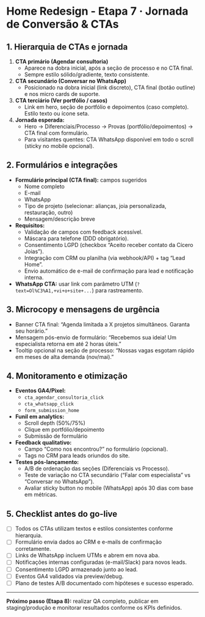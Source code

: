 ﻿# Home Redesign - Etapa 7 · Jornada de Conversão & CTAs

## 1. Hierarquia de CTAs e jornada
1. **CTA primário (Agendar consultoria)**
   - Aparece na dobra inicial, após a seção de processo e no CTA final.
   - Sempre estilo sólido/gradiente, texto consistente.
2. **CTA secundário (Conversar no WhatsApp)**
   - Posicionado na dobra inicial (link discreto), CTA final (botão outline) e nos micro cards de suporte.
3. **CTA terciário (Ver portfólio / casos)**
   - Link em hero, seção de portfólio e depoimentos (caso completo). Estilo texto ou ícone seta.
4. **Jornada esperada:**
   - Hero → Diferenciais/Processo → Provas (portfólio/depoimentos) → CTA final com formulário.
   - Para visitantes quentes: CTA WhatsApp disponível em todo o scroll (sticky no mobile opcional).

## 2. Formulários e integrações
- **Formulário principal (CTA final):** campos sugeridos
  - Nome completo
  - E-mail
  - WhatsApp
  - Tipo de projeto (selecionar: alianças, joia personalizada, restauração, outro)
  - Mensagem/descrição breve
- **Requisitos:**
  - Validação de campos com feedback acessível.
  - Máscara para telefone (DDD obrigatório).
  - Consentimento LGPD (checkbox “Aceito receber contato da Cícero Joias”).
  - Integração com CRM ou planilha (via webhook/API) + tag “Lead Home”.
  - Envio automático de e-mail de confirmação para lead e notificação interna.
- **WhatsApp CTA:** usar link com parâmetro UTM (`?text=Ol%C3%A1,+vi+o+site+...`) para rastreamento.

## 3. Microcopy e mensagens de urgência
- Banner CTA final: “Agenda limitada a X projetos simultâneos. Garanta seu horário.”
- Mensagem pós-envio de formulário: “Recebemos sua ideia! Um especialista retorna em até 2 horas úteis.”
- Tooltip opcional na seção de processo: “Nossas vagas esgotam rápido em meses de alta demanda (nov/mai).”

## 4. Monitoramento e otimização
- **Eventos GA4/Pixel:**
  - `cta_agendar_consultoria_click`
  - `cta_whatsapp_click`
  - `form_submission_home`
- **Funil em analytics:**
  - Scroll depth (50%/75%)
  - Clique em portfólio/depoimento
  - Submissão de formulário
- **Feedback qualitativo:**
  - Campo “Como nos encontrou?” no formulário (opcional).
  - Tags no CRM para leads oriundos do site.
- **Testes pós-lançamento:**
  - A/B de ordenação das seções (Diferenciais vs Processo).
  - Teste de variação no CTA secundário (“Falar com especialista” vs “Conversar no WhatsApp”).
  - Avaliar sticky button no mobile (WhatsApp) após 30 dias com base em métricas.

## 5. Checklist antes do go-live
- [ ] Todos os CTAs utilizam textos e estilos consistentes conforme hierarquia.
- [ ] Formulário envia dados ao CRM e e-mails de confirmação corretamente.
- [ ] Links de WhatsApp incluem UTMs e abrem em nova aba.
- [ ] Notificações internas configuradas (e-mail/Slack) para novos leads.
- [ ] Consentimento LGPD armazenado junto ao lead.
- [ ] Eventos GA4 validados via preview/debug.
- [ ] Plano de testes A/B documentado com hipóteses e sucesso esperado.

---
**Próximo passo (Etapa 8):** realizar QA completo, publicar em staging/produção e monitorar resultados conforme os KPIs definidos.

